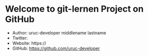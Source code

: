 # Welcome to git-lernen Project on GitHub

- Author: uruc-developer middlename lastname
- Twitter: 
- Website: https://
- GitHub: https://github.com/uruc-developer
